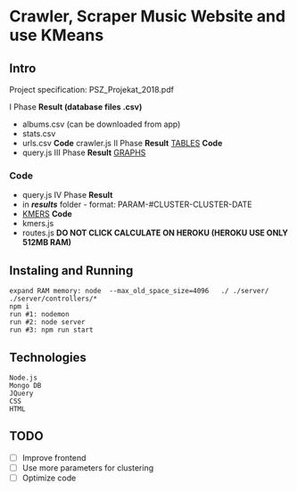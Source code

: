 # Crawler, Scraper Music Website and use KMeans

## Intro

Project specification: PSZ_Projekat_2018.pdf

I Phase
**Result (database files .csv)**
- albums.csv (can be downloaded from app)
- stats.csv
- urls.csv
**Code**
crawler.js
II Phase
**Result**
[TABLES](https://pszetf.herokuapp.com)
**Code**
- query.js
III Phase
**Result**
[GRAPHS](https://pszetf.herokuapp.com)
### Code
- query.js
IV Phase
**Result**
- in ***results*** folder - format: PARAM-#CLUSTER-CLUSTER-DATE
- [KMERS](https://pszetf.herokuapp.com/kmeans)
**Code**
- kmers.js
- routes.js
**DO NOT CLICK CALCULATE ON HEROKU (HEROKU USE ONLY 512MB RAM)**

## Instaling and Running
```
expand RAM memory: node  --max_old_space_size=4096   ./ ./server/ ./server/controllers/*
npm i
run #1: nodemon
run #2: node server
run #3: npm run start
```

## Technologies
```
Node.js
Mongo DB
JQuery
CSS
HTML
```

## TODO
- [ ] Improve frontend
- [ ] Use more parameters for clustering
- [ ] Optimize code
